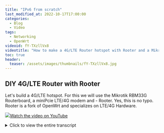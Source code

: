 ```yaml
---
title: "IPv6 from scratch"
last_modified_at: 2022-10-17T17:00:00
categories:
  - Blog
  - Video
tags:
  - Networking
  - OpenWrt
videoid: fY-TXzllVx8
videotitle: "How to make a 4G/LTE Router hotspot with Rooter and a Mikrotik Routerboard"
toc: true
header:
  teaser: /assets/images/thumbnails/fY-TXzllVx8.jpg
---
```


## DIY 4G/LTE Router with Rooter

Let's build a 4G/LTE hotspot. For this we will use the Mikrotik RBM33G Routerboard, a miniPcie LTE/4G modem and - Rooter. Yes, this is no typo. Rooter is a fork of OpenWrt and specializes on LTE/4G Hardware.

<a href="https://www.youtube.com/watch?v={{page.videoid}}"><img src="/assets/images/thumbnails/{{page.videoid}}.jpg">Watch the video on YouTube</a>

<details>
	<summary>Click to view the entire transcript</summary>
Let‘s build a mobile hot spot or – technically speaking - an LTE router all by ourselves. For this, I will use the Mikrotik Router board RB M33G and a Quectel EC25 mini PCIe modem card. But you may use a great variety of different hardware to do this. As a software we will use the Rooter software which in fact is a Fork of the OpenWrt project. But let‘s go step by step. Use the chapters if you want to skip forward. First let me answer some questions that you may have.

Why would you want to use an LTE router – or rather who would want to use that ? I can think of two or three use cases here. Either you live off grid or in a rural region and your DSL or cable connection sucks or it is ridiculously expensive. LTE or 4G might be an alternative for you then. But even if you live in the city it might occur that your internet connection goes down. The second use case would therefore be to use the LTE connection as a fail over or fall back solution. If the DSL or fiber goes down, your router would then switch to LTE automatically and fail back if the DSL is back online. Third use case – you want more bandwidth and potentially you want to bond, aggregate or bundle various connections.

Second question - Why would you want to build your own LTE router and not use a ready made one? Well, first of course – because you can. It‘s more fun building stuff than it is just buying stuff – but more importantly, a custom made solution like we do here gives you way more possibilities of tweaking and adapting stuff than a commercial solution could ever do. Unless of course you want to spend 4 figures for a professional solution, but the implementation that I show here costs around 100$ and can do much much more than the average consumer grade LTE router. It will become clear once we install Rooter.

That leads me to the third question - Why would we want to use Rooter as a software and not Mikrotik RouterOs or OpenWrt ? The answer to this can be found if we browse to the Rooter homepage and check not only on the supported routers page where we can find a large variety of routers that are supported out of the box so to speak – Various vendors and models which we couldn’t use for example with RouterOS. But also – if we browse to the supported modems page, then we will quickly see that Rooter supports a lot of LTE modems out of the box – we would have to adapt OpenWrt for example with a lot of scripts and custom stuff to get to the functionality that Rooter has built in already. But that will become clear when we look at the configuration. Rooter is just much easier to use and will get you to usable results much quicker.

Last question before we start and build the stuff – Why did I chose the Mikrotik Routerboard? A year ago I thought I’d make some videos about LTE or 4G usage in the light of the use cases that I have just mentioned. But when I started to look for hardware, it became quickly apparent that there are basically four ways to add LTE connection to a router. Either you connect a smartphone to it and tether the LTE connection over the USB bus. Or – that’s the second possibility – you use an existing Wi-fi LTE hotspot and connect to it as a Wi-fi client. Or – third possibility – you use a USB dongle such as these Huawei dongles here that are popular in Germany for example. Or – that’s the fourth possibility – you use an mpcie LTE modem card like we do here in this video. Each of these solutions has their own advantages and disadvantages. Using your phone for tethering implies that your phone is positioned next to the router and wired to it. Using a USB dongle actually very often requires using a powered USB hub because those dongles are quite hungry for electricity. Both solutions would give us a rather bad form factor – Using a Wi-fi hotspot also has a couple of challenges – bridging into a Wi-fi network as a client in STA mode is actually not that easy and not very reliable. And all these options have one big challenge – the antennas. If we want to optimize LTE connection then we need external antennas. That leaves us with the fourth possibility – the mPCIe solution. For this we need of course a board that actually has mpcie slots. Last year, when hardware was still affordable, I bought three of those – The Mikrotik Routerboard RBM33g, the SinoVoip Banana Pi R64 and the PCEngines APU4D4 board which is actually a fully blown PC with a 64 bit AMD processor and 4 Gigabytes of RAM. The decision for the Routerboard was made because unlike the Banana Pi, it is supported by Rooter and I have other plans for the PcEngines board.

But enough talk – let’s go and configure things.

A quick reminder at this point though – if you handle circuit boards and devices and you need to touch components on those boards then please use an antistatic mat and wrist strap so that you don’t fry your stuff with static discharges. Seriously, guys – you need that. Everything else is just gambling really. 

First let’s have a look at the Rooter page – if you google for Goldenorb Rooter – that’s Rooter with a double “O” - then you should be directed to the page ofmodemsandmen.com. Let’s go directly to the Firmware Downloads page here and grab the right firmware. I am ready for a mini-adventure here and select the prerelease. If you want to be safe, then you would rather scroll down here and use the “official” download link down here. Scroll down to the desired hardware – in my case that’s of course the Mikrotik RBM33G and download the ZIP file. I use the newest file but again – you may use the stable or official version. 

If we look at the content of this zip file then we will see that it contains two flavors of the firmware – one has the word “full” in it- That one has just more software packages installed, so I’ll use that one. For the initial install we will need to use the factory image. For subsequent updates we will then use the sysupgrade images in the future. What’s nice here is that there is a PDF file that actually outlines all the required steps for flashing. Plus – the needed tools such as the tftp server are already packed and pre-configured in the zip file. That comes in very handy. 

Just before we flash I advise you to actually save your RouterOs license. The Mikrotik boards come with an operating system called RouterOS. That software is not free, you need a license. If you purchase a device from them, then the license is already stored on the device. In order to save it please follow the steps as outlined on these OpenWrt pages. Either use Winbox and export the license or connect to the router using ssh or a serial cable and then type the outlined commands such as /system license output and /file print like it is described on these pages.

Good – the flashing procedure on these Routerboards is actually similar to many other devices. Basically we interrupt the bootloader and then we download the image from an attached PC via TFTP. Where the routerboards are different is that they do not use “Das U-Boot” or short “uboot” as a bootloader, but they have their own bootloader called RouterBOOT. And if you want to instruct the bootloader to load an image over TFTP then all you have to do is to press and hold the reset button here while you switch it on. RouterBOOT will then try to find a DHCP Server on the network and then load and boot an image from a tftp server as instructed by DHCP. The tftpd32 software that comes with the Rooter zip package is already preconfigured for that. All we have to do is to change the IP address of our PC to 192.168.1.2, don’t forget to set the Netmask and also set the gateway to 192.168.1.1 otherwise it won’t work. Now – unzip all the files in the ZIP file. Next, change the tftpd32.ini file and adjust that BootFile entry here. In my case I let it point to the full factory image.

Perfect, now connect the POE port of the Routerboard with the LAN cable of your PC and start tftpd32.exe – then press and hold the reset button on the router and switch it on. I have a serial cable connected as well here – you don’t need it but it shows you what’s going on at boot time on the router. So it’s connecting to the network, then gets the information it needs from the DHCP Server that is built into tftpd32 and then downloads the image via tftp and boots into it. Very easy and convenient.

So now we can already browse to the 192.168.1.1 address and open the Rooter main page. You might get a certificate warning because of course we don’t have proper TLS certificates on that device. I just say that’s OK so connect. I can log in without a password. The Rooter software is currently running in the RAM of the board and has not yet been installed. In order to install it permanently on the router I then go to System – Backup and Flash Firmware – and from here upload the sysupgrade image to the router. Once I reboot then I should get Rooter by default.

Before we can enjoy internet connection over LTE 4G we have to install the LTE modem into the device. That is done quite easily by just clicking the modem into the right mPCIe slot here. Tighten it with the screws and that’s it. Just a quick remark with regards to mPCIe. Even though those slots here look the same, actually they are not. Depending on the board that you are using, not all connectors are necessarily wired on these slots. In fact, an mPCIe LTE modem will not be recognized by the operating system as a PCI device, but rather as a USB device. Yes - you have heard well – USB device. The Mini PCI Express bus has pins for PCI connection and for USB connection. And on some boards it is therefore crucial to select the right slot. So double check the hardware notice of your board. On the RBM33G routerboard we may use both slots but we can change the behavior of the second slot with one of the jumpers on the board and redirect USB2 to the second slot. If you only have one modem then use the J8 slot, which is the one close to the edge here. If you want to add a Wifi card to the device then use the middle slot for Wi-fi. If you are using a hardware without mPCIe slot then you may for example use a USB adapter like this one or even a shield for the Raspberry Pi which requires an external USB cable to be connected. These adapters come with SIM card slots. The Routerboard already has SIM card slots so we don’t need that.

Next, we need to connect the antennas. I have 3D printed that case which I have found on Thingiverse. Unfortunately the antenna connectors are very close to the slots and actually cover the cards in a way that you can’t take it out any more. Also, the antenna connectors are quite close to each other which will require additional measures in order to avoid antenna interference. But I’ll come to that. First let’s use those pigtail connectors as they are called and connect two RP SMA connectors to the IPEX connectors on the LTE modem. The outputs that you need to connect are the outer two ones – main and div (div stands for diversity antenna). You do not need to connect GNSS – that’s actually a GPS antenna connector. The Quectel card has a built-in GPS. But usually I know where my router is, so I do not need GPS here.

Awesome – I have just said that there are caveats with regards to the antennas. Let me explain. Let’s look at this short animation here. I have an LTE tower and my LTE device also has an antenna and sends and receives data from and to the tower. Now – LTE supports MIMO – that’s short for Multiple Input, Multiple Output. That means that we can use multiple antennas in order to send and receive at the same time. Unfortunately, those antennas are also influencing each other. The sending antenna would influence the receiving antenna, especially as they would be very close to each other in this setup. In order to avoid this we could use a trick. We could set one antenna to actually send or receive vertically and the other one horizontally. That’s called polarization. But – we can’t tell the tower to change its polarization. Therefore, we just bend both antennas in a 45 degrees angle so that they form a 90 degrees angle between them. This way we would just be 45 degrees off to the tower, but our two antennas would just not notice each other. In my setup with those paddle antennas that I am using here this would look like this.

Cool – enough Antenna talk. Let’s insert a SIM card into the router and switch it on. I log into the Rooter page and here we can instantly see the difference towards standard OpenWrt. There is an additional modem menu here that helps us set up different LTE hardware. Also – if we check on the System – then Software menu – we can see that there are a lot of software packages preinstalled here. Especially the wwan drivers and utilities for the various modems using the various protocols such as QMI. Rooter also comes with MWAN3 preinstalled so you could do stuff like policy based routing for higher availability and bandwidth. But let’s cover that in a different episode. There’s a lot of tools in this software. The only thing that I really had to do in order to get a connection was that I created a profile here under connection profile. I attached that profile to the SIM card – that means that this profile will be loaded whenever I insert that specific SIM card. The only parameter which I changed really here is the APN – that’s short for Access Point Name and is in fact the gateway between the 4G network and the internet. Those settings depend on your provider and can easily be googled for. In my case it’s web.vodafone.de as I have a Vodafone SIM card here. Just a quick tip – if you change these values then it might be safe to reboot the router in order to make sure that they are taken into account. I had changed them on the fly but when I checked on this “Debug Information” page here, then I could see that the changes had not been taken into consideration. I could not use the Disconnect Modem function here in order to reload as the modem was not yet connected. Kind of a catch 22 really. Safest bet – reboot after changes. 

Great, once I had put that in then I actually got connected and could enjoy LTE internet connection. Just another quick tip with regards to the Rooter software as opposed to standard OpenWrt. Do not change, add or remove the WAN interfaces here manually. The modem profiles are attached to the WAN1 and WAN2 interfaces. If you keep the defaults, then you should be up and running quite quickly.

Just before we close, let me do a quick speed test with my router. Rooter has built in speed tests. Let’s do that. I switch off the WAN connection in order to make sure that we measure the LTE and let’s go. 

70 Mbits down. And 40 Mbits up. that’s great. I am happy.

Maybe a couple of last words with regards to using Rooter as opposed  to standard OpenWrt. Rooter is really a separate build. That means that it is based on OpenWrt and also it comes with the list of sources for packages from OpenWrt but you can not necessarily install everything on it. Especially Kernel modules, so everything that has kmod in its name. That’s because Rooter does not have their own software package distribution system. So if you are planning on having additional hardware in the router such as bleeding edge Wifi 6 hardware etc, then you might run into issues there. A better solution in this case would be to use plain OpenWrt and add the bits and pieces of Rooter to your installation. We’ll see how to do that in one of the next episodes when I will use that PCEngines APU board.

Guys, that’s it for today – but please let me know if you want to see more content on LTE 4G please. I could think of doing this installation with plain OpenWrt on my Banana Pi R64 or – we could talk about Internet availability using MWAN3 and policy based routing – basically use the LTE as a backup for a wired connection. Or – we could build this with a Raspberry Pi using either the USB adapter or the mPCIe shield. Please do leave me a comment. Anyhow – many thanks for watching, liking, commenting, subscribing and sharing the video on social media such as reddit, Facebook, Twitter and what else. Again – many thanks for watching. Stay safe, stay healthy, bye for now.
</details>
